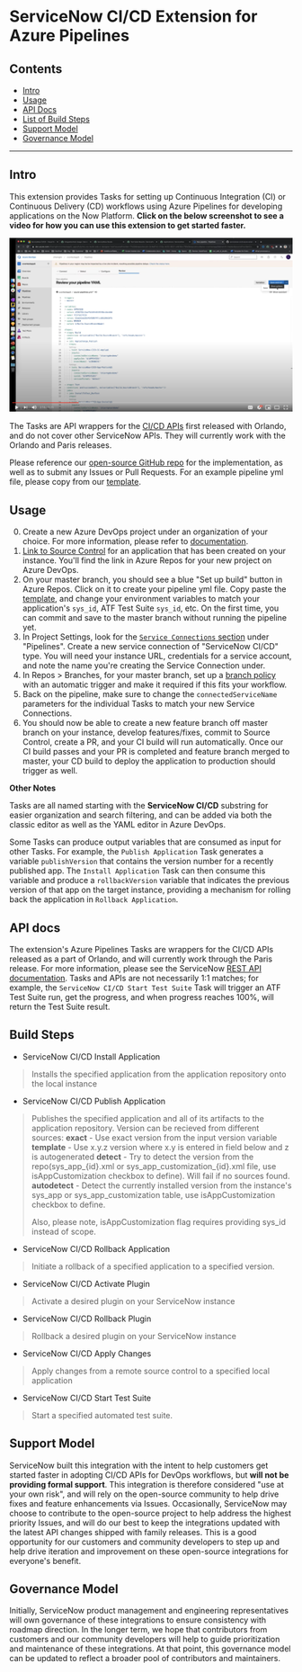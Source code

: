 # ServiceNow CI/CD Extension for Azure Pipelines

## Contents

- [Intro](#intro)
- [Usage](#usage)
- [API Docs](#api-docs)
- [List of Build Steps](#build-steps)
- [Support Model](#support-model)
- [Governance Model](#governance-model)

---

## Intro

This extension provides Tasks for setting up Continuous Integration (CI) or Continuous Delivery (CD) workflows using Azure Pipelines for developing applications on the Now Platform. **Click on the below screenshot to see a video for how you can use this extension to get started faster.**

[![Setting up your first CI/CD pipeline with Azure Pipelines](https://github.com/ServiceNow/servicenow-cicd-azure-extension/raw/master/src/extension/youtube_link.png)](https://www.youtube.com/watch?v=ncI0etU33P0 "Setting up your first CI/CD pipeline with Azure Pipelines")

The Tasks are API wrappers for the [CI/CD APIs](https://developer.servicenow.com/dev.do#!/reference/api/paris/rest/cicd-api) first released with Orlando, and do not cover other ServiceNow APIs. They will currently work with the Orlando and Paris releases. 

Please reference our [open-source GitHub repo](https://github.com/ServiceNow/servicenow-cicd-azure-extension) for the implementation, as well as to submit any Issues or Pull Requests. For an example pipeline yml file, please copy from our [template](https://github.com/ServiceNow/servicenow-cicd-azure-extension/blob/master/examples/pipeline.yaml). 

## Usage

0. Create a new Azure DevOps project under an organization of your choice. For more information, please refer to [documentation](https://docs.microsoft.com/en-us/azure/devops/organizations/projects/create-project?view=azure-devops&tabs=preview-page). 
1. [Link to Source Control](https://developer.servicenow.com/dev.do#!/learn/learning-plans/paris/new_to_servicenow/app_store_learnv2_devenvironment_paris_linking_an_application_to_source_control) for an application that has been created on your instance. You'll find the link in Azure Repos for your new project on Azure DevOps.  
2. On your master branch, you should see a blue "Set up build" button in Azure Repos. Click on it to create your pipeline yml file. Copy paste the [template](https://github.com/ServiceNow/servicenow-cicd-azure-extension/blob/master/examples/pipeline.yaml), and change your environment variables to match your application's `sys_id`, ATF Test Suite `sys_id`, etc. On the first time, you can commit and save to the master branch without running the pipeline yet. 
3. In Project Settings, look for the [`Service Connections` section](https://docs.microsoft.com/en-us/azure/devops/pipelines/library/service-endpoints?view=azure-devops&tabs=yaml) under "Pipelines". Create a new service connection of "ServiceNow CI/CD" type. You will need your instance URL, credentials for a service account, and note the name you're creating the Service Connection under. 
4. In Repos > Branches, for your master branch, set up a [branch policy](https://docs.microsoft.com/en-us/azure/devops/repos/git/branch-policies-overview?view=azure-devops#:~:text=Branch%20policies%20are%20an%20important,can%20contribute%20to%20specific%20branches) with an automatic trigger and make it required if this fits your workflow. 
5. Back on the pipeline, make sure to change the `connectedServiceName` parameters for the individual Tasks to match your new Service Connections. 
6. You should now be able to create a new feature branch off master branch on your instance, develop features/fixes, commit to Source Control, create a PR, and your CI build will run automatically. Once our CI build passes and your PR is completed and feature branch merged to master, your CD build to deploy the application to production should trigger as well. 

**Other Notes**

Tasks are all named starting with the **ServiceNow CI/CD** substring for easier organization and search filtering, and can be added via both the classic editor as well as the YAML editor in Azure DevOps. 

Some Tasks can produce output variables that are consumed as input for other Tasks. For example, the `Publish Application` Task generates a variable `publishVersion` that contains the version number for a recently published app. The `Install Application` Task can then consume this variable and produce a `rollbackVersion` variable that indicates the previous version of that app on the target instance, providing a mechanism for rolling back the application in `Rollback Application`. 

## API docs

The extension's Azure Pipelines Tasks are wrappers for the CI/CD APIs released as a part of Orlando, and will currently work through the Paris release. For more information, please see the ServiceNow [REST API documentation](https://developer.servicenow.com/dev.do#!/reference/api/orlando/rest/cicd-api). Tasks and APIs are not necessarily 1:1 matches; for example, the `ServiceNow CI/CD Start Test Suite` Task will trigger an ATF Test Suite run, get the progress, and when progress reaches 100%, will return the Test Suite result. 

## Build Steps

- ServiceNow CI/CD Install Application
> Installs the specified application from the application repository onto the local instance

- ServiceNow CI/CD Publish Application
> Publishes the specified application and all of its artifacts to the application repository. Version can be recieved from different sources:
> __exact__ - Use exact version from the input version variable
> __template__ - Use x.y.z version where x.y is entered in field below and z is autogenerated
> __detect__ - Try to detect the version from the repo(sys_app_{id}.xml or sys_app_customization_{id}.xml file, use isAppCustomization checkbox to define). Will fail if no sources found. 
> __autodetect__ - Detect the currently installed version from the instance's sys_app or sys_app_customization table, use isAppCustomization checkbox to define. 
>
> Also, please note, isAppCustomization flag requires providing sys_id instead of scope.

- ServiceNow CI/CD Rollback Application
> Initiate a rollback of a specified application to a specified version.

- ServiceNow CI/CD Activate Plugin
> Activate a desired plugin on your ServiceNow instance

- ServiceNow CI/CD Rollback Plugin
> Rollback a desired plugin on your ServiceNow instance

- ServiceNow CI/CD Apply Changes
> Apply changes from a remote source control to a specified local application

- ServiceNow CI/CD Start Test Suite
> Start a specified automated test suite.

## Support Model

ServiceNow built this integration with the intent to help customers get started faster in adopting CI/CD APIs for DevOps workflows, but __will not be providing formal support__. This integration is therefore considered "use at your own risk", and will rely on the open-source community to help drive fixes and feature enhancements via Issues. Occasionally, ServiceNow may choose to contribute to the open-source project to help address the highest priority Issues, and will do our best to keep the integrations updated with the latest API changes shipped with family releases. This is a good opportunity for our customers and community developers to step up and help drive iteration and improvement on these open-source integrations for everyone's benefit. 

## Governance Model

Initially, ServiceNow product management and engineering representatives will own governance of these integrations to ensure consistency with roadmap direction. In the longer term, we hope that contributors from customers and our community developers will help to guide prioritization and maintenance of these integrations. At that point, this governance model can be updated to reflect a broader pool of contributors and maintainers. 

